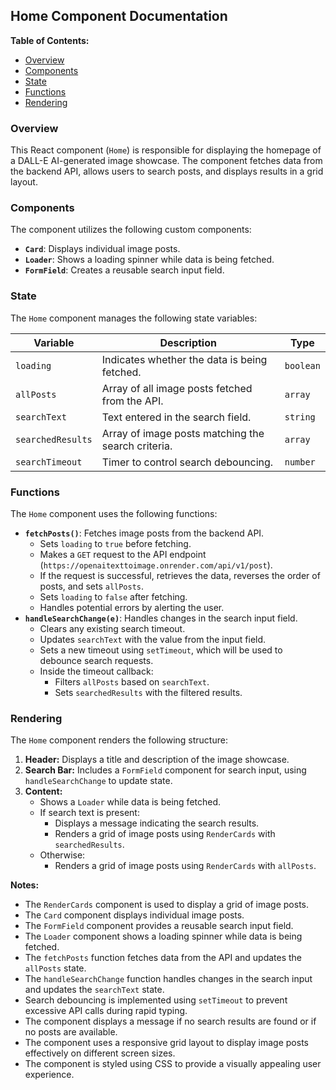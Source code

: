## Home Component Documentation 

**Table of Contents:**

- [Overview](#overview)
- [Components](#components)
- [State](#state)
- [Functions](#functions)
- [Rendering](#rendering)

### Overview

This React component (`Home`) is responsible for displaying the homepage of a DALL-E AI-generated image showcase. The component fetches data from the backend API, allows users to search posts, and displays results in a grid layout.

### Components

The component utilizes the following custom components:

- **`Card`**: Displays individual image posts.
- **`Loader`**: Shows a loading spinner while data is being fetched.
- **`FormField`**: Creates a reusable search input field.

### State

The `Home` component manages the following state variables:

| Variable | Description | Type |
|---|---|---|
| `loading` | Indicates whether the data is being fetched. | `boolean` |
| `allPosts` | Array of all image posts fetched from the API. | `array` |
| `searchText` | Text entered in the search field. | `string` |
| `searchedResults` | Array of image posts matching the search criteria. | `array` |
| `searchTimeout` | Timer to control search debouncing. | `number` |

### Functions

The `Home` component uses the following functions:

- **`fetchPosts()`**: Fetches image posts from the backend API.
    - Sets `loading` to `true` before fetching.
    - Makes a `GET` request to the API endpoint (`https://openaitexttoimage.onrender.com/api/v1/post`).
    - If the request is successful, retrieves the data, reverses the order of posts, and sets `allPosts`.
    - Sets `loading` to `false` after fetching.
    - Handles potential errors by alerting the user.
- **`handleSearchChange(e)`**: Handles changes in the search input field.
    - Clears any existing search timeout.
    - Updates `searchText` with the value from the input field.
    - Sets a new timeout using `setTimeout`, which will be used to debounce search requests.
    - Inside the timeout callback:
        - Filters `allPosts` based on `searchText`.
        - Sets `searchedResults` with the filtered results.

### Rendering

The `Home` component renders the following structure:

1. **Header:** Displays a title and description of the image showcase.
2. **Search Bar:** Includes a `FormField` component for search input, using `handleSearchChange` to update state.
3. **Content:**
    - Shows a `Loader` while data is being fetched.
    - If search text is present:
        - Displays a message indicating the search results.
        - Renders a grid of image posts using `RenderCards` with `searchedResults`.
    - Otherwise:
        - Renders a grid of image posts using `RenderCards` with `allPosts`.

**Notes:**

- The `RenderCards` component is used to display a grid of image posts.
- The `Card` component displays individual image posts.
- The `FormField` component provides a reusable search input field.
- The `Loader` component shows a loading spinner while data is being fetched.
- The `fetchPosts` function fetches data from the API and updates the `allPosts` state.
- The `handleSearchChange` function handles changes in the search input and updates the `searchText` state.
- Search debouncing is implemented using `setTimeout` to prevent excessive API calls during rapid typing.
- The component displays a message if no search results are found or if no posts are available.
- The component uses a responsive grid layout to display image posts effectively on different screen sizes.
- The component is styled using CSS to provide a visually appealing user experience.
